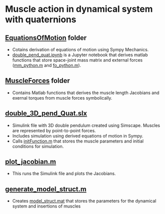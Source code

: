 # Muscle action in dynamical system with quaternions

## [EquationsOfMotion](EquationsOfMotion) folder
- Cotains derivation of equations of motion using Sympy Mechanics.
- [double_pend_quat.ipynb](EquationsOfMotion/double_pend_quat.ipynb) is a Jupyter notebook that derives matlab functions that store space-joint mass matrix and external forces ([mm_python.m](EquationsOfMotion/mm_python.m) and [fo_python.m](EquationsOfMotion/fo_python.m)).

## [MuscleForces](MuscleForces) folder
- Contains Matlab functions that derives the muscle length Jacobians and exernal torques from muscle forces symbolically.

## [double_3D_pend_Quat.slx](double_3D_pend_Quat.slx)
- Simulink file with 3D double pendulum created using Simscape. Muscles are represented by point-to-point forces.
- Includes simulation using derived equations of motion in Sympy.
- Calls [initFunction.m](initFunction.m) that stores the muscle parameters and initial conditions for simulation.

## [plot_jacobian.m](plot_jacobian.m)
- This runs the Simulink file and plots the Jacobians.

## [generate_model_struct.m](generate_model_struct.m)
- Creates [model_struct.mat](model_struct.mat) that stores the parameters for the dynamical system and insertions of muscles
